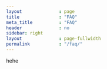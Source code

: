 ```yaml
---
layout              : page
title               : "FAQ"
meta_title          : "FAQ"
header              : no
sidebar: right
layout              : page-fullwidth
permalink           : "/faq/"
---
```

hehe

